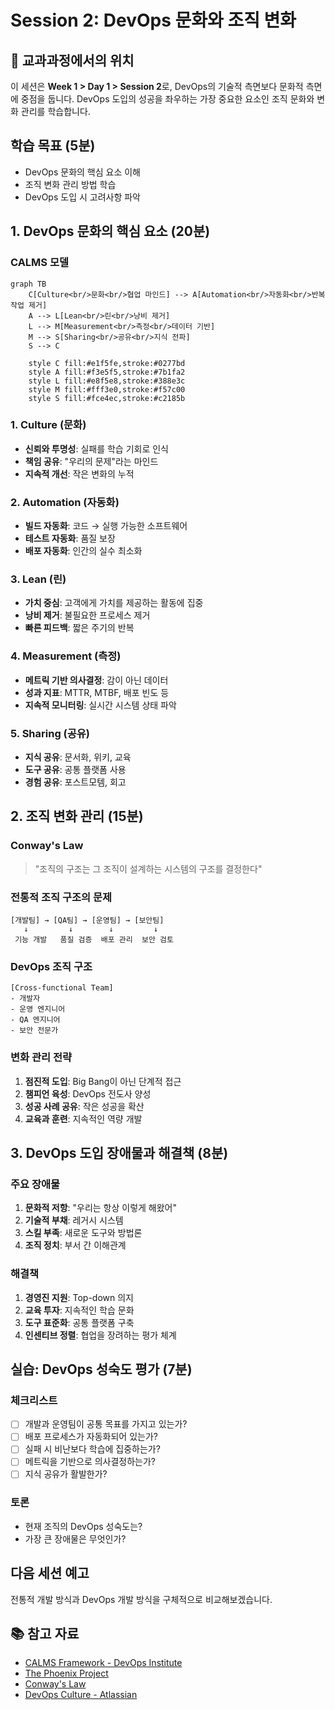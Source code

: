 # Session 2: DevOps 문화와 조직 변화

## 📍 교과과정에서의 위치
이 세션은 **Week 1 > Day 1 > Session 2**로, DevOps의 기술적 측면보다 문화적 측면에 중점을 둡니다. DevOps 도입의 성공을 좌우하는 가장 중요한 요소인 조직 문화와 변화 관리를 학습합니다.

## 학습 목표 (5분)
- DevOps 문화의 핵심 요소 이해
- 조직 변화 관리 방법 학습
- DevOps 도입 시 고려사항 파악

## 1. DevOps 문화의 핵심 요소 (20분)

### CALMS 모델

```mermaid
graph TB
    C[Culture<br/>문화<br/>협업 마인드] --> A[Automation<br/>자동화<br/>반복 작업 제거]
    A --> L[Lean<br/>린<br/>낭비 제거]
    L --> M[Measurement<br/>측정<br/>데이터 기반]
    M --> S[Sharing<br/>공유<br/>지식 전파]
    S --> C
    
    style C fill:#e1f5fe,stroke:#0277bd
    style A fill:#f3e5f5,stroke:#7b1fa2
    style L fill:#e8f5e8,stroke:#388e3c
    style M fill:#fff3e0,stroke:#f57c00
    style S fill:#fce4ec,stroke:#c2185b
```

### 1. Culture (문화)
- **신뢰와 투명성**: 실패를 학습 기회로 인식
- **책임 공유**: "우리의 문제"라는 마인드
- **지속적 개선**: 작은 변화의 누적

### 2. Automation (자동화)
- **빌드 자동화**: 코드 → 실행 가능한 소프트웨어
- **테스트 자동화**: 품질 보장
- **배포 자동화**: 인간의 실수 최소화

### 3. Lean (린)
- **가치 중심**: 고객에게 가치를 제공하는 활동에 집중
- **낭비 제거**: 불필요한 프로세스 제거
- **빠른 피드백**: 짧은 주기의 반복

### 4. Measurement (측정)
- **메트릭 기반 의사결정**: 감이 아닌 데이터
- **성과 지표**: MTTR, MTBF, 배포 빈도 등
- **지속적 모니터링**: 실시간 시스템 상태 파악

### 5. Sharing (공유)
- **지식 공유**: 문서화, 위키, 교육
- **도구 공유**: 공통 플랫폼 사용
- **경험 공유**: 포스트모템, 회고

## 2. 조직 변화 관리 (15분)

### Conway's Law
> "조직의 구조는 그 조직이 설계하는 시스템의 구조를 결정한다"

### 전통적 조직 구조의 문제
```
[개발팀] → [QA팀] → [운영팀] → [보안팀]
   ↓         ↓        ↓         ↓
 기능 개발   품질 검증  배포 관리  보안 검토
```

### DevOps 조직 구조
```
[Cross-functional Team]
- 개발자
- 운영 엔지니어  
- QA 엔지니어
- 보안 전문가
```

### 변화 관리 전략
1. **점진적 도입**: Big Bang이 아닌 단계적 접근
2. **챔피언 육성**: DevOps 전도사 양성
3. **성공 사례 공유**: 작은 성공을 확산
4. **교육과 훈련**: 지속적인 역량 개발

## 3. DevOps 도입 장애물과 해결책 (8분)

### 주요 장애물
1. **문화적 저항**: "우리는 항상 이렇게 해왔어"
2. **기술적 부채**: 레거시 시스템
3. **스킬 부족**: 새로운 도구와 방법론
4. **조직 정치**: 부서 간 이해관계

### 해결책
1. **경영진 지원**: Top-down 의지
2. **교육 투자**: 지속적인 학습 문화
3. **도구 표준화**: 공통 플랫폼 구축
4. **인센티브 정렬**: 협업을 장려하는 평가 체계

## 실습: DevOps 성숙도 평가 (7분)

### 체크리스트
- [ ] 개발과 운영팀이 공통 목표를 가지고 있는가?
- [ ] 배포 프로세스가 자동화되어 있는가?
- [ ] 실패 시 비난보다 학습에 집중하는가?
- [ ] 메트릭을 기반으로 의사결정하는가?
- [ ] 지식 공유가 활발한가?

### 토론
- 현재 조직의 DevOps 성숙도는?
- 가장 큰 장애물은 무엇인가?

## 다음 세션 예고
전통적 개발 방식과 DevOps 개발 방식을 구체적으로 비교해보겠습니다.

## 📚 참고 자료
- [CALMS Framework - DevOps Institute](https://devopsinstitute.com/calms/)
- [The Phoenix Project](https://itrevolution.com/the-phoenix-project/)
- [Conway's Law](https://www.melconway.com/Home/Conways_Law.html)
- [DevOps Culture - Atlassian](https://www.atlassian.com/devops/what-is-devops/devops-culture)